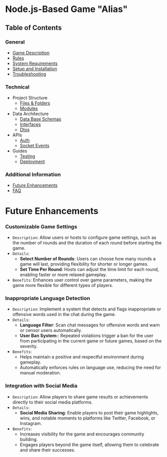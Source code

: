 # Node.js-Based Game "Alias"

## Table of Contents

### General
- [Game Description](../README.md#game-description)
- [Rules](../README.md#rules)
- [System Requirements](../README.md#system-requirements)
- [Setup and Installation](../README.md#setup-and-installation)
- [Troubleshooting](../README.md#troubleshooting)

### Technical
- Project Structure
    - [Files & Folders](project-structure/files-and-folders.md#directory-structure)
    - [Modules](project-structure/core-modules.md#core-modules)
- Data Architecture
    - [Data Base Schemas](data-architecture/database-schemas.md#structure)
    - [Interfaces](data-architecture/interfaces.md#game-interfaces-documentation)
    - [Dtos](data-architecture/dtos#dtos)
- APIs
    - [Auth](apis/auth.md#auth-controller)
    - [Socket Events](apis/socket-events#socket-events-documentation)
- Guides
    - [Testing](guides/testing.md#running-tests-in-nestjs-with-jest)
    - [Deployment](guides/deployment.md#deploying-a-nestjs-application-to-aws-ec2)

### Additional Information
- [Future Enhancements](#future-enhancements)
- [FAQ](FAQ.md)

# Future Enhancements


### Customizable Game Settings

- `Description`: Allow users or hosts to configure game settings, such as the number of rounds and the duration of each round before starting the game.
- `Details`: 
  - **Select Number of Rounds**: Users can choose how many rounds a game will last, providing flexibility for shorter or longer games.
  - **Set Time Per Round**: Hosts can adjust the time limit for each round, enabling faster or more relaxed gameplay.
- `Benefits`: Enhances user control over game parameters, making the game more flexible for different types of players.

### Inappropriate Language Detection

- `Description`: Implement a system that detects and flags inappropriate or offensive words used in the chat during the game.
- `Details`:
  - **Language Filter**: Scan chat messages for offensive words and warn or censor users automatically.
  - **User Ban System:**: Repeated violations trigger a ban for the user from participating in the current game or future games, based on the severity.
- `Benefits`: 
  - Helps maintain a positive and respectful environment during gameplay.
  - Automatically enforces rules on language use, reducing the need for manual moderation.

### Integration with Social Media

- `Description`: Allow players to share game results or achievements directly to their social media platforms.
- `Details`:
  - **Social Media Sharing**: Enable players to post their game highlights, wins, and notable moments to platforms like Twitter, Facebook, or Instagram.
- `Benefits`: 
  - Increases visibility for the game and encourages community building.
  - Engages players beyond the game itself, allowing them to celebrate and share their successes.